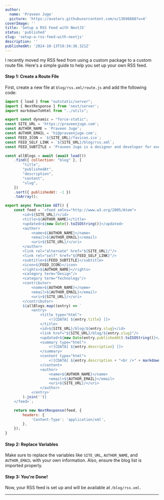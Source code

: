 ```yaml
---
author:
  name: 'Praveen Juge'
  picture: 'https://avatars.githubusercontent.com/u/13696888?v=4'
coverImage: ''
title: 'Setup a RSS Feed with NextJS'
status: 'published'
slug: 'setup-a-rss-feed-with-nextjs'
description: ''
publishedAt: '2024-10-13T19:34:36.321Z'
---
```


I recently moved my RSS feed from using a custom package to a custom route file. Here's a simple guide to help you set up your own RSS feed.

#### Step 1: Create a Route File

First, create a new file at `blog/rss.xml/route.js` and add the following code:

```js
import { load } from "outstatic/server";
import { NextResponse } from 'next/server';
import markdownToHtml from "../utils";

export const dynamic = "force-static";
const SITE_URL = 'https://praveenjuge.com';
const AUTHOR_NAME = 'Praveen Juge';
const AUTHOR_EMAIL = 'hi@praveenjuge.com';
const FEED_ICON = `${SITE_URL}/favicon.ico`;
const FEED_SELF_LINK = `${SITE_URL}/blog/rss.xml`;
const FEED_SUBTITLE = 'Praveen Juge is a designer and developer for everything on the web.';

const allBlogs = await (await load())
	.find({ collection: "blog" }, [
		"title",
		"publishedAt",
		"description",
		"content",
		"slug",
	])
	.sort({ publishedAt: -1 })
	.toArray();

export async function GET() {
	const feed = `<feed xmlns="http://www.w3.org/2005/Atom">
		<id>${SITE_URL}/</id>
		<title>${AUTHOR_NAME}</title>
		<updated>${new Date().toISOString()}</updated>
		<author>
			<name>${AUTHOR_NAME}</name>
			<email>${AUTHOR_EMAIL}</email>
			<uri>${SITE_URL}/</uri>
		</author>
		<link rel="alternate" href="${SITE_URL}/"/>
		<link rel="self" href="${FEED_SELF_LINK}"/>
		<subtitle>${FEED_SUBTITLE}</subtitle>
		<icon>${FEED_ICON}</icon>
		<rights>${AUTHOR_NAME}</rights>
		<category term="Design"/>
		<category term="Technology"/>
		<contributor>
			<name>${AUTHOR_NAME}</name>
			<email>${AUTHOR_EMAIL}</email>
			<uri>${SITE_URL}/</uri>
		</contributor>
		${allBlogs.map((entry) => `
			<entry>
				<title type="html">
					<![CDATA[ ${entry.title} ]]>
				</title>
				<id>${SITE_URL}/blog/${entry.slug}</id>
				<link href="${SITE_URL}/blog/${entry.slug}"/>
				<updated>${new Date(entry.publishedAt).toISOString()}</updated>
				<summary type="html">
					<![CDATA[ ${entry.description} ]]>
				</summary>
				<content type="html">
					<![CDATA[ ${entry.description + "<br />" + markdownToHtml(entry.content)} ]]>
				</content>
				<author>
					<name>${AUTHOR_NAME}</name>
					<email>${AUTHOR_EMAIL}</email>
					<uri>${SITE_URL}/</uri>
				</author>
			</entry>`
		).join('')}
	</feed>`;

	return new NextResponse(feed, {
		headers: {
			'Content-Type': 'application/xml',
		},
	});
}
```

#### Step 2: Replace Variables

Make sure to replace the variables like `SITE_URL`, `AUTHOR_NAME`, and `AUTHOR_EMAIL` with your own information. Also, ensure the blog list is imported properly.

#### Step 3: You're Done!

Now, your RSS feed is set up and will be available at `/blog/rss.xml`.

---